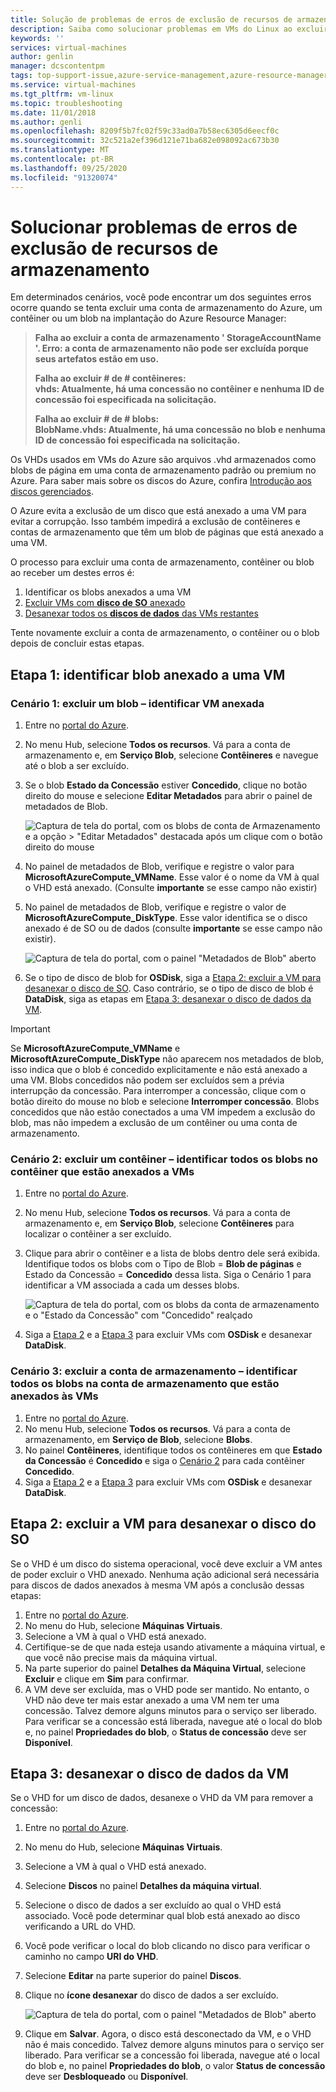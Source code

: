 ```yaml
---
title: Solução de problemas de erros de exclusão de recursos de armazenamento em VMs do Linux no Azure | Microsoft Docs
description: Saiba como solucionar problemas em VMs do Linux ao excluir recursos de armazenamento que contêm VHDs anexados.
keywords: ''
services: virtual-machines
author: genlin
manager: dcscontentpm
tags: top-support-issue,azure-service-management,azure-resource-manager
ms.service: virtual-machines
ms.tgt_pltfrm: vm-linux
ms.topic: troubleshooting
ms.date: 11/01/2018
ms.author: genli
ms.openlocfilehash: 8209f5b7fc02f59c33ad0a7b58ec6305d6eecf0c
ms.sourcegitcommit: 32c521a2ef396d121e71ba682e098092ac673b30
ms.translationtype: MT
ms.contentlocale: pt-BR
ms.lasthandoff: 09/25/2020
ms.locfileid: "91320074"
---
```

# <a name="troubleshoot-storage-resource-deletion-errors"></a>Solucionar problemas de erros de exclusão de recursos de armazenamento

Em determinados cenários, você pode encontrar um dos seguintes erros ocorre quando se tenta excluir uma conta de armazenamento do Azure, um contêiner ou um blob na implantação do Azure Resource Manager:

> **Falha ao excluir a conta de armazenamento ' StorageAccountName '. Erro: a conta de armazenamento não pode ser excluída porque seus artefatos estão em uso.**
> 
> **Falha ao excluir # de # contêineres:<br>vhds: Atualmente, há uma concessão no contêiner e nenhuma ID de concessão foi especificada na solicitação.**
> 
> **Falha ao excluir # de # blobs:<br>BlobName.vhds: Atualmente, há uma concessão no blob e nenhuma ID de concessão foi especificada na solicitação.**

Os VHDs usados em VMs do Azure são arquivos .vhd armazenados como blobs de página em uma conta de armazenamento padrão ou premium no Azure. Para saber mais sobre os discos do Azure, confira [Introdução aos discos gerenciados](../managed-disks-overview.md).

O Azure evita a exclusão de um disco que está anexado a uma VM para evitar a corrupção. Isso também impedirá a exclusão de contêineres e contas de armazenamento que têm um blob de páginas que está anexado a uma VM. 

O processo para excluir uma conta de armazenamento, contêiner ou blob ao receber um destes erros é: 
1. Identificar os blobs anexados a uma VM
2. [Excluir VMs com **disco de SO** anexado](#step-2-delete-vm-to-detach-os-disk)
3. [Desanexar todos os **discos de dados** das VMs restantes](#step-3-detach-data-disk-from-the-vm)

Tente novamente excluir a conta de armazenamento, o contêiner ou o blob depois de concluir estas etapas.

## <a name="step-1-identify-blob-attached-to-a-vm"></a>Etapa 1: identificar blob anexado a uma VM

### <a name="scenario-1-deleting-a-blob--identify-attached-vm"></a>Cenário 1: excluir um blob – identificar VM anexada
1. Entre no [portal do Azure](https://portal.azure.com).
2. No menu Hub, selecione **Todos os recursos**. Vá para a conta de armazenamento e, em **Serviço Blob**, selecione **Contêineres** e navegue até o blob a ser excluído.
3. Se o blob **Estado da Concessão** estiver **Concedido**, clique no botão direito do mouse e selecione **Editar Metadados** para abrir o painel de metadados de Blob. 

    ![Captura de tela do portal, com os blobs de conta de Armazenamento e a opção > "Editar Metadados" destacada após um clique com o botão direito do mouse](./media/troubleshoot-vhds/utd-edit-metadata-sm.png)

4. No painel de metadados de Blob, verifique e registre o valor para **MicrosoftAzureCompute_VMName**. Esse valor é o nome da VM à qual o VHD está anexado. (Consulte **importante** se esse campo não existir)
5. No painel de metadados de Blob, verifique e registre o valor de **MicrosoftAzureCompute_DiskType**. Esse valor identifica se o disco anexado é de SO ou de dados (consulte **importante** se esse campo não existir). 

     ![Captura de tela do portal, com o painel "Metadados de Blob" aberto](./media/troubleshoot-vhds/utd-blob-metadata-sm.png)

6. Se o tipo de disco de blob for **OSDisk**, siga a [Etapa 2: excluir a VM para desanexar o disco de SO](#step-2-delete-vm-to-detach-os-disk). Caso contrário, se o tipo de disco de blob é **DataDisk**, siga as etapas em [Etapa 3: desanexar o disco de dados da VM](#step-3-detach-data-disk-from-the-vm). 

> [!IMPORTANT]
> Se **MicrosoftAzureCompute_VMName** e **MicrosoftAzureCompute_DiskType** não aparecem nos metadados de blob, isso indica que o blob é concedido explicitamente e não está anexado a uma VM. Blobs concedidos não podem ser excluídos sem a prévia interrupção da concessão. Para interromper a concessão, clique com o botão direito do mouse no blob e selecione **Interromper concessão**. Blobs concedidos que não estão conectados a uma VM impedem a exclusão do blob, mas não impedem a exclusão de um contêiner ou uma conta de armazenamento.

### <a name="scenario-2-deleting-a-container---identify-all-blobs-within-container-that-are-attached-to-vms"></a>Cenário 2: excluir um contêiner – identificar todos os blobs no contêiner que estão anexados a VMs
1. Entre no [portal do Azure](https://portal.azure.com).
2. No menu Hub, selecione **Todos os recursos**. Vá para a conta de armazenamento e, em **Serviço Blob**, selecione **Contêineres** para localizar o contêiner a ser excluído.
3. Clique para abrir o contêiner e a lista de blobs dentro dele será exibida. Identifique todos os blobs com o Tipo de Blob = **Blob de páginas** e Estado da Concessão = **Concedido** dessa lista. Siga o Cenário 1 para identificar a VM associada a cada um desses blobs.

    ![Captura de tela do portal, com os blobs da conta de armazenamento e o "Estado da Concessão" com "Concedido" realçado](./media/troubleshoot-vhds/utd-disks-sm.png)

4. Siga a [Etapa 2](#step-2-delete-vm-to-detach-os-disk) e a [Etapa 3](#step-3-detach-data-disk-from-the-vm) para excluir VMs com **OSDisk** e desanexar **DataDisk**. 

### <a name="scenario-3-deleting-storage-account---identify-all-blobs-within-storage-account-that-are-attached-to-vms"></a>Cenário 3: excluir a conta de armazenamento – identificar todos os blobs na conta de armazenamento que estão anexados às VMs
1. Entre no [portal do Azure](https://portal.azure.com).
2. No menu Hub, selecione **Todos os recursos**. Vá para a conta de armazenamento, em **Serviço de Blob**, selecione **Blobs**.
3. No painel **Contêineres**, identifique todos os contêineres em que **Estado da Concessão** é **Concedido** e siga o [Cenário 2](#scenario-2-deleting-a-container---identify-all-blobs-within-container-that-are-attached-to-vms) para cada contêiner **Concedido**.
4. Siga a [Etapa 2](#step-2-delete-vm-to-detach-os-disk) e a [Etapa 3](#step-3-detach-data-disk-from-the-vm) para excluir VMs com **OSDisk** e desanexar **DataDisk**. 

## <a name="step-2-delete-vm-to-detach-os-disk"></a>Etapa 2: excluir a VM para desanexar o disco do SO
Se o VHD é um disco do sistema operacional, você deve excluir a VM antes de poder excluir o VHD anexado. Nenhuma ação adicional será necessária para discos de dados anexados à mesma VM após a conclusão dessas etapas:

1. Entre no [portal do Azure](https://portal.azure.com).
2. No menu do Hub, selecione **Máquinas Virtuais**.
3. Selecione a VM à qual o VHD está anexado.
4. Certifique-se de que nada esteja usando ativamente a máquina virtual, e que você não precise mais da máquina virtual.
5. Na parte superior do painel **Detalhes da Máquina Virtual**, selecione **Excluir** e clique em **Sim** para confirmar.
6. A VM deve ser excluída, mas o VHD pode ser mantido. No entanto, o VHD não deve ter mais estar anexado a uma VM nem ter uma concessão. Talvez demore alguns minutos para o serviço ser liberado. Para verificar se a concessão está liberada, navegue até o local do blob e, no painel **Propriedades do blob**, o **Status de concessão** deve ser **Disponível**.

## <a name="step-3-detach-data-disk-from-the-vm"></a>Etapa 3: desanexar o disco de dados da VM
Se o VHD for um disco de dados, desanexe o VHD da VM para remover a concessão:

1. Entre no [portal do Azure](https://portal.azure.com).
2. No menu do Hub, selecione **Máquinas Virtuais**.
3. Selecione a VM à qual o VHD está anexado.
4. Selecione **Discos** no painel **Detalhes da máquina virtual**.
5. Selecione o disco de dados a ser excluído ao qual o VHD está associado. Você pode determinar qual blob está anexado ao disco verificando a URL do VHD.
6. Você pode verificar o local do blob clicando no disco para verificar o caminho no campo **URI do VHD**.
7. Selecione **Editar** na parte superior do painel **Discos**.
8. Clique no **ícone desanexar** do disco de dados a ser excluído.

     ![Captura de tela do portal, com o painel "Metadados de Blob" aberto](./media/troubleshoot-vhds/utd-vm-disks-edit.png)

9. Clique em **Salvar**. Agora, o disco está desconectado da VM, e o VHD não é mais concedido. Talvez demore alguns minutos para o serviço ser liberado. Para verificar se a concessão foi liberada, navegue até o local do blob e, no painel **Propriedades do blob**, o valor **Status de concessão** deve ser **Desbloqueado** ou **Disponível**.

[Storage deletion errors in Resource Manager deployment]: #storage-delete-errors-in-rm

